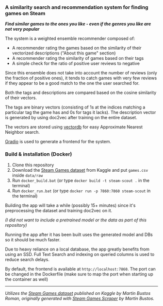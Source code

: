 ### A similarity search and recommendation system for finding games on Steam

***Find similar games to the ones you like - even if the genres you like are not very popular***

The system is a weighted ensemble recommender composed of:
- A recommender rating the games based on the similarity of their vectorized descriptions ("About this game" section)
- A recommender rating the similarity of games based on their tags
- A simple check for the ratio of positive user reviews to negative

Since this ensemble does not take into account the number of reviews (only the fraction of positive ones), it tends to catch games with very few reviews if they appear to be a good match to the one the user searched for.

Both the tags and descriptions are compared based on the cosine similarity of their vectors. 

The tags are binary vectors (consisting of 1s at the indices matching a particular tag the game has and 0s for tags it lacks). The description vector is generated by using doc2vec after training on the entire dataset.

The vectors are stored using [vectordb](https://github.com/jina-ai/vectordb/) for easy Approximate Nearest Neighbor search.

[Gradio](https://github.com/gradio-app/gradio) is used to generate a frontend for the system.

### Build & installation (Docker)

1. Clone this repository
2. Download the [Steam Games dataset](https://www.kaggle.com/datasets/fronkongames/steam-games-dataset) from Kaggle and put `games.csv` inside `data/raw`
3. Run `docker_build.bat` (or type `docker build -t steam-scout .` in the terminal)
4. Run `docker_run.bat` (or type `docker run -p 7860:7860 steam-scout` in the terminal)

Building the app will take a while (possibly 15+ minutes) since it's preprocessing the dataset and training doc2vec on it.

*(I did not want to include a pretrained model or the data as part of this repository)*

Running the app after it has been built uses the generated model and DBs so it should be much faster.

Due to heavy reliance on a local database, the app greatly benefits from using an SSD. Full Text Search and indexing on queried columns is used to reduce search delays.

By default, the frontend is available at `http://localhost:7860`. The port can be changed in the Dockerfile (make sure to map the port when starting up the container as well)

---

*Utilizes the [Steam Games dataset](https://www.kaggle.com/datasets/fronkongames/steam-games-dataset) published on Kaggle by Martin Bustos Roman, originally generated with [Steam Games Scraper](https://github.com/FronkonGames/Steam-Games-Scraper) by Martin Bustos.*